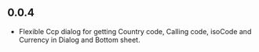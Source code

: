 ## 0.0.4

* Flexible Ccp dialog for getting Country code, Calling code, isoCode and Currency in Dialog and Bottom sheet.
